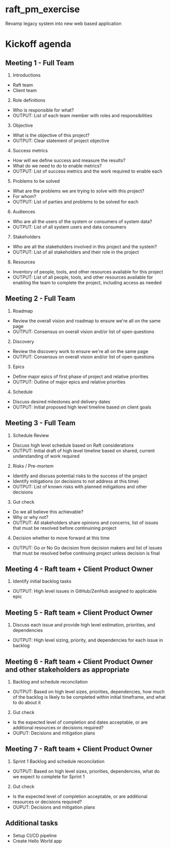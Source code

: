 # raft_pm_exercise
Revamp legacy system into new web based application

# Kickoff agenda
## Meeting 1 - Full Team
1. Introductions
- Raft team
- Client team

2. Role definitions
- Who is responsible for what?
- OUTPUT: List of each team member with roles and responsibilities

3. Objective
- What is the objective of this project?
- OUTPUT: Clear statement of project objective

4. Success metrics
- How will we define success and measure the results?
- What do we need to do to enable metrics?
- OUTPUT: List of success metrics and the work required to enable each

5. Problems to be solved
- What are the problems we are trying to solve with this project?
- For whom?
- OUTPUT: List of parties and problems to be solved for each

6. Audiences
- Who are all the users of the system or consumers of system data?
- OUTPUT: List of all system users and data consumers

7. Stakeholders
- Who are all the stakeholders involved in this project and the system?
- OUTPUT: List of all stakeholders and their role in the project

8. Resources
- Inventory of people, tools, and other resources available for this project
- OUTPUT: List of all people, tools, and other resources available for enabling the team to complete the project, including access as needed

## Meeting 2 - Full Team

1. Roadmap
- Review the overall vision and roadmap to ensure we're all on the same page
- OUTPUT: Consensus on overall vision and/or list of open questions

2. Discovery
- Review the discovery work to ensure we're all on the same page
- OUTPUT: Consensus on overall vision and/or list of open questions

3. Epics
- Define major epics of first phase of project and relative priorities
- OUTPUT: Outline of major epics and relative priorities

4. Schedule
- Discuss desired milestones and delivery dates
- OUTPUT: Initial proposed high level timeline based on client goals

## Meeting 3 - Full Team

1. Schedule Review
- Discuss high level schedule based on Raft considerations
- OUTPUT: Initial draft of high level timeline based on shared, current understanding of work required

2. Risks / Pre-mortem
- Identify and discuss potential risks to the success of the project
- Identify mitigations (or decisions to not address at this time)
- OUTPUT: List of known risks with planned mitigations and other decisions

3. Gut check
- Do we all believe this achievable?
- Why or why not?
- OUTPUT: All stakeholders share opinions and concerns, list of issues that must be resolved before continuining project

4. Decision whether to move forward at this time
- OUTPUT: Go or No Go decision from decision makers and list of issues that must be resolved befoe continuing project unless decision is final 

## Meeting 4 - Raft team + Client Product Owner

1. Identify initial backlog tasks
- OUTPUT: High level issues in GitHub/ZenHub assigned to applicable epic

## Meeting 5 - Raft team + Client Product Owner

1. Discuss each issue and provide high level estimation, priorities, and dependencies
- OUTPUT: High level sizing, priority, and dependencies for each issue in backlog

## Meeting 6 - Raft team + Client Product Owner and other stakeholders as appropriate

1. Backlog and schedule reconcilation
- OUTPUT: Based on high level sizes, priorities, dependencies, how much of the backlog is likely to be completed within initial timeframe, and what to do about it
2. Gut check
- Is the expected level of completion and dates acceptable, or are additional resources or decisions required?
- OUPUT: Decisions and mitigation plans


## Meeting 7 - Raft team + Client Product Owner

1. Sprint 1 Backlog and schedule reconcilation
- OUTPUT: Based on high level sizes, priorities, dependencies, what do we expect to complete for Sprint 1
2. Gut check
- Is the expected level of completion acceptable, or are additional resources or decisions required?
- OUPUT: Decisions and mitigation plans

## Additional tasks
- Setup CI/CD pipeline
- Create Hello World app
